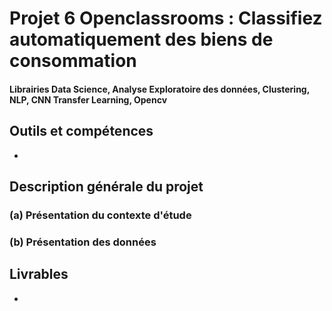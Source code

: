 # Projet 6 Openclassrooms : Classifiez automatiquement des biens de consommation
#### Librairies Data Science, Analyse Exploratoire des données, Clustering, NLP, CNN Transfer Learning, Opencv
## Outils et compétences
- 

## Description générale du projet 

### (a) Présentation du contexte d'étude



### (b) Présentation des données

## Livrables
- 
